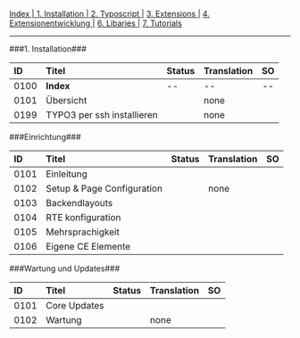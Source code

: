 [Index   | ](README.md)  [1. Installation   | ](1-installation.md)  [2. Typoscript   |](2-typoscript.md)   [3. Extensions  |](3-extensions.md)  [4. Extensionentwicklung  |](4-extensionentwicklung.md)  [6. Libaries  |](6-libaries.md)  [7. Tutorials](7-tutorials.md) 
***

###1. Installation###

| ID   | Titel                         | Status       | Translation | SO   |
| :--- | :---------------------------- | :----------- | :---------- | :--: |
| 0100 | **Index**                     | --           | --          | --   |
| 0101 | Übersicht                     |              | none        |      |
| 0199 | TYPO3 per ssh installieren    |              | none        |      |


###Einrichtung###

| ID   | Titel                         | Status       | Translation | SO   |
| :--- | :---------------------------- | :----------- | :---------- | :--: |
| 0101 | Einleitung                    |              |             |      |
| 0102 | Setup & Page Configuration    |              | none        |      |
| 0103 | Backendlayouts                |              |             |      |
| 0104 | RTE konfiguration             |              |             |      |
| 0105 | Mehrsprachigkeit              |              |             |      |
| 0106 |Eigene CE Elemente             |              |             |      |


###Wartung und Updates###

| ID   | Titel                         | Status       | Translation | SO   |
| :--- | :---------------------------- | :----------- | :---------- | :--: |
| 0101 | Core Updates                  |              |             |      |
| 0102 | Wartung                       |              | none        |      |        
